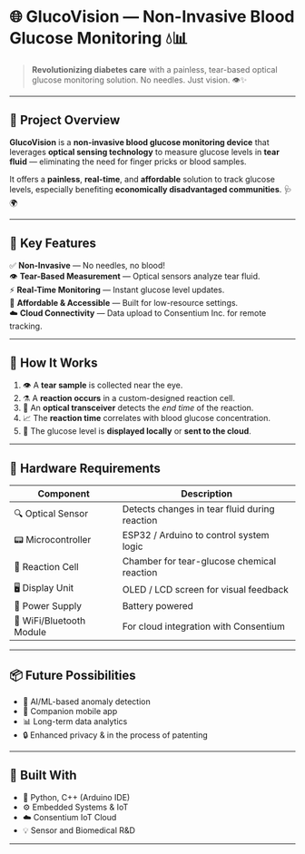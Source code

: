 # 🌐 GlucoVision — Non-Invasive Blood Glucose Monitoring 💧📊

> **Revolutionizing diabetes care** with a painless, tear-based optical glucose monitoring solution. No needles. Just vision. 👁️✨

---

## 📌 Project Overview

**GlucoVision** is a **non-invasive blood glucose monitoring device** that leverages **optical sensing technology** to measure glucose levels in **tear fluid** — eliminating the need for finger pricks or blood samples.  

It offers a **painless**, **real-time**, and **affordable** solution to track glucose levels, especially benefiting **economically disadvantaged communities**. 🩺🌍

---

## 🌟 Key Features

✅ **Non-Invasive** — No needles, no blood!  
👁️ **Tear-Based Measurement** — Optical sensors analyze tear fluid.  
⚡ **Real-Time Monitoring** — Instant glucose level updates.  
💸 **Affordable & Accessible** — Built for low-resource settings.  
☁️ **Cloud Connectivity** — Data upload to Consentium Inc. for remote tracking.  

---

## 🔬 How It Works

1. 👁️ A **tear sample** is collected near the eye.  
2. ⚗️ A **reaction occurs** in a custom-designed reaction cell.  
3. 🔦 An **optical transceiver** detects the *end time* of the reaction.  
4. 📈 The **reaction time** correlates with blood glucose concentration.  
5. 📲 The glucose level is **displayed locally** or **sent to the cloud**.

---

## 🧰 Hardware Requirements

| Component               | Description                                      |
|------------------------|--------------------------------------------------|
| 🔍 Optical Sensor       | Detects changes in tear fluid during reaction   |
| 📟 Microcontroller      | ESP32 / Arduino to control system logic         |
| 🧪 Reaction Cell        | Chamber for tear-glucose chemical reaction      |
| 🖥️ Display Unit         | OLED / LCD screen for visual feedback           |
| 🔋 Power Supply         | Battery powered                    |
| 📡 WiFi/Bluetooth Module| For cloud integration with Consentium           |

---

## 📦 Future Possibilities

- 🧠 AI/ML-based anomaly detection  
- 📱 Companion mobile app  
- 📊 Long-term data analytics  
- 🔒 Enhanced privacy & in the process of patenting 

---

## 🤝 Built With

- 🧠 Python, C++ (Arduino IDE)  
- ⚙️ Embedded Systems & IoT  
- ☁️ Consentium IoT Cloud  
- 💡 Sensor and Biomedical R&D  

---


